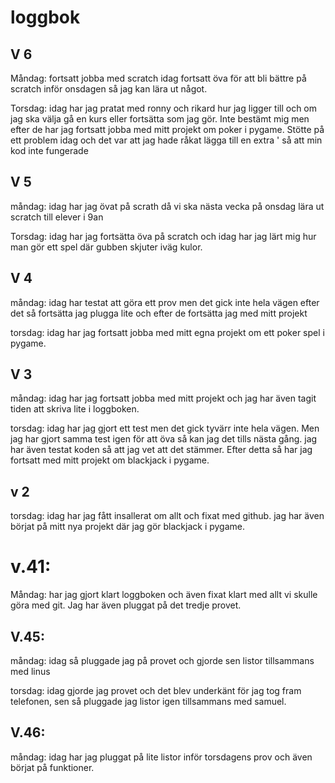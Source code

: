 loggbok
=========================================
## V 6
Måndag: fortsatt jobba med scratch idag fortsatt öva för att bli bättre på scratch inför onsdagen så jag kan lära ut något.

Torsdag: idag har jag pratat med ronny och rikard hur jag ligger till och om jag ska välja gå en kurs eller fortsätta som jag gör. Inte bestämt mig men efter de har jag fortsatt jobba med mitt projekt om poker i pygame. Stötte på ett problem idag och det var att jag hade råkat lägga till en extra ' så att min kod inte fungerade

## V 5

måndag: idag har jag övat på scrath då vi ska nästa vecka på onsdag lära ut scratch till elever i 9an

Torsdag: idag har jag fortsätta öva på scratch och idag har jag lärt mig hur man gör ett spel där gubben skjuter iväg kulor.

## V 4

måndag: idag har testat att göra ett prov men det gick inte hela vägen efter det så fortsätta jag plugga lite och efter de fortsätta jag med mitt projekt

torsdag: idag har jag fortsatt jobba med mitt egna projekt om ett poker spel i pygame. 

## V 3

  måndag: idag har jag fortsatt jobba med mitt projekt och jag har även tagit tiden att skriva lite i loggboken.

  torsdag: idag har jag gjort ett test men det gick tyvärr inte hela vägen. Men jag har gjort samma test igen för att öva så kan jag det tills nästa gång. jag har även testat koden så att jag vet att det stämmer. Efter detta så har jag fortsatt med mitt projekt om blackjack i pygame.

## v 2
  
  torsdag: idag har jag fått insallerat om allt och fixat med github. jag har även börjat på mitt nya projekt där jag gör blackjack i pygame.

# v.41:  

  Måndag: har jag gjort klart loggboken och även fixat klart med allt vi skulle göra med git. Jag har även pluggat på det tredje provet.
  
## V.45:

  måndag: idag så pluggade jag på provet och gjorde sen listor tillsammans med linus
  
  torsdag: idag gjorde jag provet och det blev underkänt för jag tog fram telefonen, sen så pluggade jag listor igen tillsammans med samuel.
  
## V.46:

  måndag: idag har jag pluggat på lite listor inför torsdagens prov och även börjat på funktioner.


